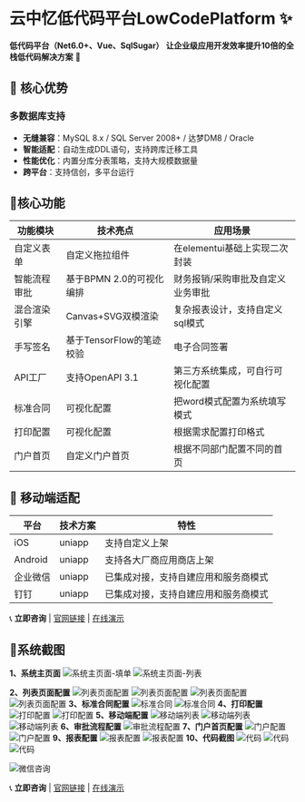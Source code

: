 # 云中忆低代码平台LowCodePlatform ✨
**低代码平台（Net6.0+、Vue、SqlSugar）**
**让企业级应用开发效率提升10倍的全栈低代码解决方案** 🚀

## 🌟 核心优势
### 多数据库支持
- **无缝兼容**：MySQL 8.x / SQL Server 2008+ / 达梦DM8 / Oracle
- **智能适配**：自动生成DDL语句，支持跨库迁移工具
- **性能优化**：内置分库分表策略，支持大规模数据量
- **跨平台**：支持信创，多平台运行

## 🥵核心功能
| 功能模块 | 技术亮点 | 应用场景 |
|---------|---------|---------|
| 自定义表单 | 自定义拖拉组件 | 在elementui基础上实现二次封装 |
| 智能流程审批 | 基于BPMN 2.0的可视化编排 | 财务报销/采购审批及自定义业务审批 |
| 混合渲染引擎 | Canvas+SVG双模渲染 | 复杂报表设计，支持自定义sql模式 |
| 手写签名 | 基于TensorFlow的笔迹校验 | 电子合同签署 |
| API工厂 | 支持OpenAPI 3.1 | 第三方系统集成，可自行可视化配置 |
| 标准合同 | 可视化配置 | 把word模式配置为系统填写模式 |
| 打印配置 | 可视化配置 | 根据需求配置打印格式 |
| 门户首页 | 自定义门户首页 | 根据不同部门配置不同的首页 |

## 📱 移动端适配
| 平台 | 技术方案 | 特性 |
|------|---------|------|
| iOS | uniapp | 支持自定义上架 |
| Android | uniapp | 支持各大厂商应用商店上架 |
| 企业微信 | uniapp | 已集成对接，支持自建应用和服务商模式 |
| 钉钉 | uniapp | 已集成对接，支持自建应用和服务商模式 |

📞 **立即咨询** | [官网链接](https://www.cdyzy.net/) | [在线演示](https://www.cdyzy.net/TryChooseTest.html)

## 🎁系统截图
**1、系统主页面**
![系统主页面-填单](https://sys.cdyzy.net/cdyzy/Api/System/FileApi/ShowFileById/20250212160356.png?FileId=acbdfe2ff4494c60a08bac63c3af43dc)
![系统主页面-列表](https://sys.cdyzy.net/cdyzy/Api/System/FileApi/ShowFileById/20250212160356.png?FileId=b9faf3bf2daa40f59b8bf888d9d9bea9)

**2、列表页面配置**
![列表页面配置](https://sys.cdyzy.net/cdyzy/Api/System/FileApi/ShowFileById/20250212160356.png?FileId=851cc339e440414b8dd99a7b82ea8924)
![列表页面配置](https://sys.cdyzy.net/cdyzy/Api/System/FileApi/ShowFileById/20250212160356.png?FileId=1242f356326248ea95986b2450e66fb5)
![列表页面配置](https://sys.cdyzy.net/cdyzy/Api/System/FileApi/ShowFileById/20250212160356.png?FileId=f55d458bc00f4f81963da0e85d6b2360)
![列表页面配置](https://sys.cdyzy.net/cdyzy/Api/System/FileApi/ShowFileById/20250212160356.png?FileId=34a79cdb8aac4518b5e437a81dba3ecb)
**3、标准合同配置**
![标准合同](https://sys.cdyzy.net/cdyzy/Api/System/FileApi/ShowFileById/20250212160356.png?FileId=bb45d29d9873495b8f03d2b929c4564a)
![标准合同](https://sys.cdyzy.net/cdyzy/Api/System/FileApi/ShowFileById/20250212160356.png?FileId=9f70c816c1894682a9f4b0de62edfc4c)
**4、打印配置**
![打印配置](https://sys.cdyzy.net/cdyzy/Api/System/FileApi/ShowFileById/20250212160356.png?FileId=4b32f87f5fa44de2af61785aedbb8fb0)
![打印配置](https://sys.cdyzy.net/cdyzy/Api/System/FileApi/ShowFileById/20250212160356.png?FileId=5df40a8a8c0e4fba9a3076b29ad8f564)
**5、移动端配置**
![移动端列表](https://sys.cdyzy.net/cdyzy/Api/System/FileApi/ShowFileById/20250212160356.png?FileId=f0b72ab5a1a24b67a020ec712fdc77e5)
![移动端列表](https://sys.cdyzy.net/cdyzy/Api/System/FileApi/ShowFileById/20250212160356.png?FileId=44f9cd9ab93646d9a4ee81a78f2367c6)
![移动端列表](https://sys.cdyzy.net/cdyzy/Api/System/FileApi/ShowFileById/20250212160356.png?FileId=24e7898ce9564712aee3abf2eaad306e)
**6、审批流程配置**
![审批流程配置](https://sys.cdyzy.net/cdyzy/Api/System/FileApi/ShowFileById/20250212160356.png?FileId=d6ddee32aa0a46168d0e2186f7fea308)
**7、门户首页配置**
![门户配置](https://sys.cdyzy.net/cdyzy/Api/System/FileApi/ShowFileById/20250212162148.png?FileId=3f1fac19880b45adad6b6aa8e7ec7348)
![门户配置](https://sys.cdyzy.net/cdyzy/Api/System/FileApi/ShowFileById/20250212162148.png?FileId=363b5b095d3a43ae9fa086cc29159d17)
**9、报表配置**
![报表配置](https://sys.cdyzy.net/cdyzy/Api/System/FileApi/ShowFileById/20250212162621.png?FileId=3169e50fa5d94464a7fb57fd8d03da73)
![报表配置](https://sys.cdyzy.net/cdyzy/Api/System/FileApi/ShowFileById/20250212162621.png?FileId=5d79559f9b164cf9aae1cb2a3335cf2b)
**10、代码截图**
![代码](https://sys.cdyzy.net/cdyzy/Api/System/FileApi/ShowFileById/20250212163111.png?FileId=ac12592ddfc54aedb5af9cdeea608991)
![代码](https://sys.cdyzy.net/cdyzy/Api/System/FileApi/ShowFileById/20250212163111.png?FileId=7a7a014c7ba649b3ac1dc617f33c851f)
![代码](https://sys.cdyzy.net/cdyzy/Api/System/FileApi/ShowFileById/20250212163111.png?FileId=f6373cd68c354367ab89c319c6baf4c2)


![微信咨询](https://www.cdyzy.net/images/erp/levitate/benmaiweixin.png)

📞 **立即咨询** | [官网链接](https://www.cdyzy.net/) | [在线演示](https://www.cdyzy.net/TryChooseTest.html)




